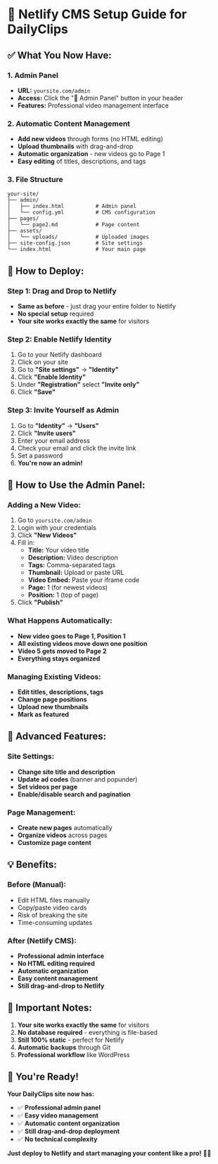 # 🚀 Netlify CMS Setup Guide for DailyClips

## ✅ What You Now Have:

### **1. Admin Panel**
- **URL:** `yoursite.com/admin`
- **Access:** Click the "🔧 Admin Panel" button in your header
- **Features:** Professional video management interface

### **2. Automatic Content Management**
- **Add new videos** through forms (no HTML editing)
- **Upload thumbnails** with drag-and-drop
- **Automatic organization** - new videos go to Page 1
- **Easy editing** of titles, descriptions, and tags

### **3. File Structure**
```
your-site/
├── admin/
│   ├── index.html          # Admin panel
│   └── config.yml          # CMS configuration
├── pages/
│   └── page2.md            # Page content
├── assets/
│   └── uploads/            # Uploaded images
├── site-config.json        # Site settings
└── index.html              # Your main page
```

## 🚀 How to Deploy:

### **Step 1: Drag and Drop to Netlify**
- **Same as before** - just drag your entire folder to Netlify
- **No special setup** required
- **Your site works exactly the same** for visitors

### **Step 2: Enable Netlify Identity**
1. Go to your Netlify dashboard
2. Click on your site
3. Go to **"Site settings"** → **"Identity"**
4. Click **"Enable Identity"**
5. Under **"Registration"** select **"Invite only"**
6. Click **"Save"**

### **Step 3: Invite Yourself as Admin**
1. Go to **"Identity"** → **"Users"**
2. Click **"Invite users"**
3. Enter your email address
4. Check your email and click the invite link
5. Set a password
6. **You're now an admin!**

## 🎯 How to Use the Admin Panel:

### **Adding a New Video:**
1. Go to `yoursite.com/admin`
2. Login with your credentials
3. Click **"New Videos"**
4. Fill in:
   - **Title:** Your video title
   - **Description:** Video description
   - **Tags:** Comma-separated tags
   - **Thumbnail:** Upload or paste URL
   - **Video Embed:** Paste your iframe code
   - **Page:** 1 (for newest videos)
   - **Position:** 1 (top of page)
5. Click **"Publish"**

### **What Happens Automatically:**
- **New video goes to Page 1, Position 1**
- **All existing videos move down one position**
- **Video 5 gets moved to Page 2**
- **Everything stays organized**

### **Managing Existing Videos:**
- **Edit titles, descriptions, tags**
- **Change page positions**
- **Upload new thumbnails**
- **Mark as featured**

## 🔧 Advanced Features:

### **Site Settings:**
- **Change site title and description**
- **Update ad codes** (banner and popunder)
- **Set videos per page**
- **Enable/disable search and pagination**

### **Page Management:**
- **Create new pages** automatically
- **Organize videos** across pages
- **Customize page content**

## 💡 Benefits:

### **Before (Manual):**
- Edit HTML files manually
- Copy/paste video cards
- Risk of breaking the site
- Time-consuming updates

### **After (Netlify CMS):**
- **Professional admin interface**
- **No HTML editing required**
- **Automatic organization**
- **Easy content management**
- **Still drag-and-drop to Netlify**

## 🚨 Important Notes:

1. **Your site works exactly the same** for visitors
2. **No database required** - everything is file-based
3. **Still 100% static** - perfect for Netlify
4. **Automatic backups** through Git
5. **Professional workflow** like WordPress

## 🎉 You're Ready!

**Your DailyClips site now has:**
- ✅ **Professional admin panel**
- ✅ **Easy video management**
- ✅ **Automatic content organization**
- ✅ **Still drag-and-drop deployment**
- ✅ **No technical complexity**

**Just deploy to Netlify and start managing your content like a pro!** 🚀✨
